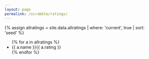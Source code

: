 ```yaml
---
layout: page
permalink: /scrabble/ratings/
---
```


{% assign allratings = site.data.allratings | where: 'current', true | sort: 'seed' %}

<ul>
    {% for a in allratings %}
    <li>{{ a.name }}{{ a.rating }}</li>
    {% endfor %}
</ul>
